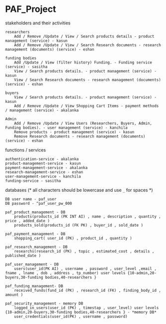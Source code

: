 # PAF_Project

stakeholders and their activities 

	researchers 
		Add / Remove /Update / View / Search products details - product management (service) - kasun
		Add / Remove /Update / View / Search Research documents - research management (documents) (service) - eshan

	funding bodies
		Add /Update / View (filter history) Funding. - Funding service (service) - sasitha
		View / Search products details. - product management (service) - kasun
		View / Search Research documents - research management (documents) (service) - eshan
		
	buyers
		View / Search products details. - product management (service) - kasun
		Add / Remove /Update / View Shopping Cart Items - payment methods / management (service) - akalanka

	Admin
		Add / Remove /Update / View Users (Researchers, Buyers, Admin, Funding bodies). - user management (service) - kanchila
		Remove products - product management (service) - kasun
		Remove Research documents - research management (documents) (service) - eshan



functions / services 
	
	authentication-service - akalanka
	product-management-service - kasun
	payment-management-service - akalanka
	research-management-service - eshan	user-management-service - kanchila	funding-service - sasitha


databases (* all characters should be lowercase and use `_` for spaces *)

~~~~~~~~~~~~~~~~~~~~~~~~~~~
DB user name - paf_user
DB password - ^paf_user_pw_000
~~~~~~~~~~~~~~~~~~~~~~~~~~~

	paf_product_management - DB
		products(products_id (PK INT AI) , name , description , quantity , price , added_date )
		products_sold(products_id (FK PK) , buyer_id , sold_date )

	paf_payment_management - DB
		shopping_cart( user_id (PK) , product_id , quantity )

	paf_research_management - DB
		researchs(research_id (PK) , topic , estimated_cost , details , published_date )
			
	paf_user_management - DB
		users(user_id(PK AI) , username , password , user_level ,email , fname , lname , dob , address , tp_number) user levels {10-admin,20-buyers,30-funding bodies,40-researchers }
		
	paf_funding_management- DB
		received_funds(fund_id (PK) , research_id (FK) , finding_body_id , amount )

	paf_security_management - memory DB
		logged_in_users(user_id (PK) , timestap , user_level) user levels {10-admin,20-buyers,30-funding bodies,40-researchers } - *memory DB*
		user_credentials(user_id(PK) , username , password)

	
























